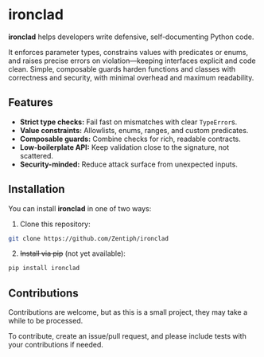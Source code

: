 # ironclad
**ironclad** helps developers write defensive, self-documenting Python code.

It enforces parameter types, constrains values with predicates or enums,
and raises precise errors on violation—keeping interfaces explicit and code clean.
Simple, composable guards harden functions and classes with correctness and security,
with minimal overhead and maximum readability.

## Features
* **Strict type checks:** Fail fast on mismatches with clear `TypeError`s.
* **Value constraints:** Allowlists, enums, ranges, and custom predicates.
* **Composable guards:** Combine checks for rich, readable contracts.
* **Low-boilerplate API:** Keep validation close to the signature, not scattered.
* **Security-minded:** Reduce attack surface from unexpected inputs.

## Installation
You can install **ironclad** in one of two ways:
1. Clone this repository:
```bash
git clone https://github.com/Zentiph/ironclad
```
2. ~~Install via pip~~ (not yet available):
```bash
pip install ironclad
```

## Contributions
Contributions are welcome, but as this is a small project, they may take a while to be processed.

To contribute, create an issue/pull request, and please include tests with your contributions if needed.
